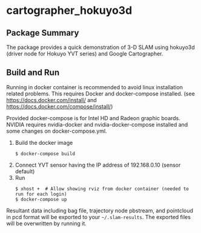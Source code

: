 # cartographer_hokuyo3d

## Package Summary

The package provides a quick demonstration of 3-D SLAM using hokuyo3d (driver node for Hokuyo YVT series) and Google Cartographer.

## Build and Run

Running in docker container is recommended to avoid linux installation related problems.
This requires Docker and docker-compose installed. (see https://docs.docker.com/install/ and https://docs.docker.com/compose/install/)

Provided docker-compose is for Intel HD and Radeon graphic boards. NVIDIA requires nvidia-docker and nvidia-docker-compose installed and some changes on docker-compose.yml.

1. Build the docker image
    ```console
    $ docker-compose build
    ```
2. Connect YVT sensor having the IP address of 192.168.0.10 (sensor default)
3. Run
    ```console
    $ xhost +  # Allow showing rviz from docker container (needed to run for each login)
    $ docker-compose up
    ```
    
Resultant data including bag file, trajectory node pbstream, and pointcloud in pcd format will be exported to your `~/.slam-results`. The exported files will be overwritten by running it.
